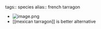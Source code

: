 tags:: species
alias:: french tarragon

- ![image.png](https://peach-geographical-bat-397.mypinata.cloud/ipfs/QmVSamTRrmbx9HYEN34yZ1cCAXWdvMKfMrcTmwR6uFKUr8)
- [[mexican tarragon]] is better alternative
